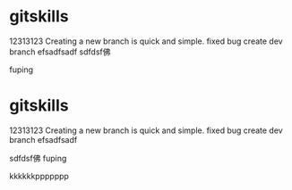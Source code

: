 # gitskills
12313123
Creating a new branch is quick and simple.
fixed bug
create dev branch
efsadfsadf
sdfdsf佛

fuping
# gitskills
12313123
Creating a new branch is quick and simple.
fixed bug
create dev branch
efsadfsadf


sdfdsf佛
fuping

kkkkkkppppppp

